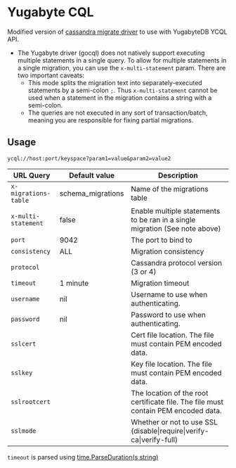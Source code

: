 # Yugabyte CQL

Modified version of [cassandra migrate driver](https://github.com/golang-migrate/migrate/blob/v4.12.0/database/cassandra) to use with YugabyteDB YCQL API.

* The Yugabyte driver (gocql) does not natively support executing multiple statements in a single query. To allow for multiple statements in a single migration, you can use the `x-multi-statement` param. There are two important caveats:
  * This mode splits the migration text into separately-executed statements by a semi-colon `;`. Thus `x-multi-statement` cannot be used when a statement in the migration contains a string with a semi-colon.
  * The queries are not executed in any sort of transaction/batch, meaning you are responsible for fixing partial migrations.

## Usage

`ycql://host:port/keyspace?param1=value&param2=value2`

| URL Query  | Default value | Description |
|------------|-------------|-----------|
| `x-migrations-table` | schema_migrations | Name of the migrations table |
| `x-multi-statement` | false | Enable multiple statements to be ran in a single migration (See note above) |
| `port` | 9042 | The port to bind to  |
| `consistency` | ALL | Migration consistency
| `protocol` |  | Cassandra protocol version (3 or 4)
| `timeout` | 1 minute | Migration timeout
| `username` | nil | Username to use when authenticating. |
| `password` | nil | Password to use when authenticating. |
| `sslcert` | | Cert file location. The file must contain PEM encoded data. |
| `sslkey` | | Key file location. The file must contain PEM encoded data. |
| `sslrootcert` | | The location of the root certificate file. The file must contain PEM encoded data. |
| `sslmode` | | Whether or not to use SSL (disable\|require\|verify-ca\|verify-full) |

`timeout` is parsed using [time.ParseDuration(s string)](https://golang.org/pkg/time/#ParseDuration)
